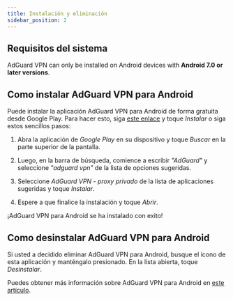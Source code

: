 ```yaml
---
title: Instalación y eliminación
sidebar_position: 2
---
```


## Requisitos del sistema

AdGuard VPN can only be installed on Android devices with **Android 7.0 or later versions**.

## Como instalar AdGuard VPN para Android

Puede instalar la aplicación AdGuard VPN para Android de forma gratuita desde Google Play. Para hacer esto, siga [este enlace](https://play.google.com/store/apps/details?id=com.adguard.vpn) y toque *Instalar* o siga estos sencillos pasos:

1. Abra la aplicación de *Google Play* en su dispositivo y toque *Buscar* en la parte superior de la pantalla.

2. Luego, en la barra de búsqueda, comience a escribir *"AdGuard"* y seleccione *"adguard vpn"* de la lista de opciones sugeridas.

3. Seleccione *AdGuard VPN - proxy privado* de la lista de aplicaciones sugeridas y toque *Instalar*.

4. Espere a que finalice la instalación y toque *Abrir*.

¡AdGuard VPN para Android se ha instalado con exito!

## Como desinstalar AdGuard VPN para Android

Si usted a decidido eliminar AdGuard VPN para Android, busque el ícono de esta aplicación y manténgalo presionado. En la lista abierta, toque *Desinstalar*.

Puedes obtener más información sobre AdGuard VPN para Android en [este artículo](/adguard-vpn-for-android/overview).
